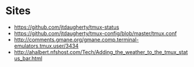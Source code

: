 # Sites
* <https://github.com/jtdaugherty/tmux-status>
* <https://github.com/jtdaugherty/tmux-config/blob/master/tmux.conf>
* <http://comments.gmane.org/gmane.comp.terminal-emulators.tmux.user/3434>
* <http://ahalbert.nfshost.com/Tech/Adding_the_weather_to_the_tmux_status_bar.html>
